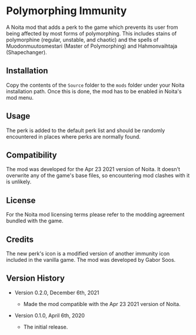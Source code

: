 # Polymorphing Immunity

A Noita mod that adds a perk to the game which prevents its user from being
affected by most forms of polymorphing. This includes stains of polymorphine
(regular, unstable, and chaotic) and the spells of Muodonmuutosmestari (Master
of Polymorphing) and Hahmonvaihtaja (Shapechanger).


## Installation

Copy the contents of the `Source` folder to the `mods` folder under your Noita
installation path. Once this is done, the mod has to be enabled in Noita's mod
menu.


## Usage

The perk is added to the default perk list and should be randomly encountered in
places where perks are normally found.


## Compatibility

The mod was developed for the Apr 23 2021 version of Noita. It doesn't overwrite
any of the game's base files, so encountering mod clashes with it is unlikely.


## License

For the Noita mod licensing terms please refer to the modding agreement bundled
with the game.


## Credits

The new perk's icon is a modified version of another immunity icon included in
the vanilla game. The mod was developed by Gabor Soos.


## Version History

- Version 0.2.0, December 6th, 2021
  - Made the mod compatible with the Apr 23 2021 version of Noita.

- Version 0.1.0, April 6th, 2020
  - The initial release.
